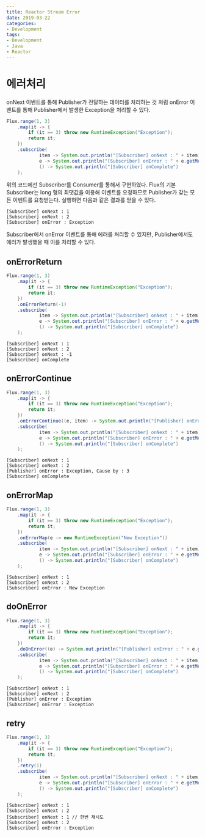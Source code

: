 ```yaml
---
title: Reactor Stream Error
date: 2019-03-22
categories:
- Development
tags:
- Development
- Java
- Reactor
---
```


# 에러처리

onNext 이벤트를 통해  Publisher가 전달하는 데이터를 처리하는 것 처럼 onError 이벤트를 통해 Publisher에서 발생한 Exception을 처리할 수 있다.

```java
Flux.range(1, 3)
    .map(it -> {
        if (it == 3) throw new RuntimeException("Exception");
        return it;
    })
    .subscribe(
            item -> System.out.println("[Subscriber] onNext : " + item),
            e -> System.out.println("[Subscriber] onError : " + e.getMessage()),
            () -> System.out.println("[Subscriber] onComplete")
    );
```

위의 코드에선 Subscriber를 Consumer를 통해서 구현하였다. Flux의 기본 Subscriber는 long 형의 최댓값을 이용해 이벤트를 요청하므로 Publisher가 갖는 모든 이벤트를 요청받는다. 실행하면 다음과 같은 결과를 얻을 수 있다.

```terminal
[Subscriber] onNext : 1
[Subscriber] onNext : 2
[Subscriber] onError : Exception
```

Subscriber에서 onError 이벤트를 통해 에러를 처리할 수 있지만, Publisher에서도 에러가 발생했을 때 이를 처리할 수 있다.

## onErrorReturn

```java
Flux.range(1, 3)
    .map(it -> {
        if (it == 3) throw new RuntimeException("Exception");
        return it;
    })
    .onErrorReturn(-1)
    .subscribe(
            item -> System.out.println("[Subscriber] onNext : " + item),
            e -> System.out.println("[Subscriber] onError : " + e.getMessage()),
            () -> System.out.println("[Subscriber] onComplete")
    );
```

```terminal
[Subscriber] onNext : 1
[Subscriber] onNext : 2
[Subscriber] onNext : -1
[Subscriber] onComplete
```

## onErrorContinue

```java
Flux.range(1, 3)
    .map(it -> {
        if (it == 3) throw new RuntimeException("Exception");
        return it;
    })
    .onErrorContinue((e, item) -> System.out.println("[Publisher] onError : " + e.getMessage() + ", Cause by : " + item))
    .subscribe(
            item -> System.out.println("[Subscriber] onNext : " + item),
            e -> System.out.println("[Subscriber] onError : " + e.getMessage()),
            () -> System.out.println("[Subscriber] onComplete")
    );
```

```terminal
[Subscriber] onNext : 1
[Subscriber] onNext : 2
[Publisher] onError : Exception, Cause by : 3
[Subscriber] onComplete
```

## onErrorMap

```java
Flux.range(1, 3)
    .map(it -> {
        if (it == 3) throw new RuntimeException("Exception");
        return it;
    })
    .onErrorMap(e -> new RuntimeException("New Exception"))
    .subscribe(
            item -> System.out.println("[Subscriber] onNext : " + item),
            e -> System.out.println("[Subscriber] onError : " + e.getMessage()),
            () -> System.out.println("[Subscriber] onComplete")
    );
```

```terminal
[Subscriber] onNext : 1
[Subscriber] onNext : 2
[Subscriber] onError : New Exception
```

## doOnError

```java
Flux.range(1, 3)
    .map(it -> {
        if (it == 3) throw new RuntimeException("Exception");
        return it;
    })
    .doOnError((e) -> System.out.println("[Publisher] onError : " + e.getMessage()))
    .subscribe(
            item -> System.out.println("[Subscriber] onNext : " + item),
            e -> System.out.println("[Subscriber] onError : " + e.getMessage()),
            () -> System.out.println("[Subscriber] onComplete")
    );
```

```terminal
[Subscriber] onNext : 1
[Subscriber] onNext : 2
[Publisher] onError : Exception
[Subscriber] onError : Exception
```

## retry

```java
Flux.range(1, 3)
    .map(it -> {
        if (it == 3) throw new RuntimeException("Exception");
        return it;
    })
    .retry(1)
    .subscribe(
            item -> System.out.println("[Subscriber] onNext : " + item),
            e -> System.out.println("[Subscriber] onError : " + e.getMessage()),
            () -> System.out.println("[Subscriber] onComplete")
    );
```

```terminal
[Subscriber] onNext : 1
[Subscriber] onNext : 2
[Subscriber] onNext : 1 // 한번 재시도
[Subscriber] onNext : 2
[Subscriber] onError : Exception
```

